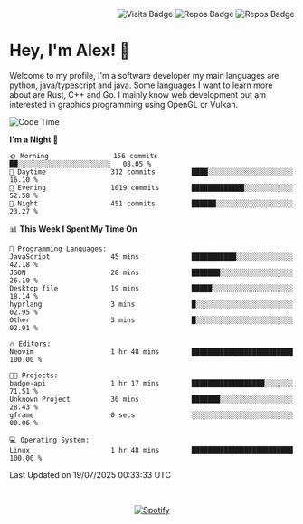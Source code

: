<p align="right">
  <img src="https://github-badges-api-l4jk.vercel.app/api/visits/Alextibtab/Alextibtab" alt="Visits Badge">
  <img src="https://img.shields.io/badge/dynamic/json?url=https%3A%2F%2Fapi.github.com%2Fusers%2FAlextibtab&query=%24.public_repos&label=Repos" alt="Repos Badge">
  <img src="https://github-badges-api-l4jk.vercel.app/api/years/Alextibtab" alt="Repos Badge">
</p>

<h1 align="left">Hey, I'm Alex! 💽 </h1>

Welcome to my profile, I'm a software developer my main languages are python, java/typescript and java. Some languages I want to learn more about are Rust, C++ and Go. I mainly know web development but am interested in graphics programming using OpenGL or Vulkan.

<!--START_SECTION:waka-->
![Code Time](http://img.shields.io/badge/Code%20Time-169%20hrs%2029%20mins-blue)

**I'm a Night 🦉** 

```text
🌞 Morning                156 commits         ██░░░░░░░░░░░░░░░░░░░░░░░   08.05 % 
🌆 Daytime                312 commits         ████░░░░░░░░░░░░░░░░░░░░░   16.10 % 
🌃 Evening                1019 commits        █████████████░░░░░░░░░░░░   52.58 % 
🌙 Night                  451 commits         ██████░░░░░░░░░░░░░░░░░░░   23.27 % 
```


📊 **This Week I Spent My Time On** 

```text
💬 Programming Languages: 
JavaScript               45 mins             ███████████░░░░░░░░░░░░░░   42.18 % 
JSON                     28 mins             ███████░░░░░░░░░░░░░░░░░░   26.10 % 
Desktop file             19 mins             █████░░░░░░░░░░░░░░░░░░░░   18.14 % 
hyprlang                 3 mins              █░░░░░░░░░░░░░░░░░░░░░░░░   02.95 % 
Other                    3 mins              █░░░░░░░░░░░░░░░░░░░░░░░░   02.91 % 

🔥 Editors: 
Neovim                   1 hr 48 mins        █████████████████████████   100.00 % 

🐱‍💻 Projects: 
badge-api                1 hr 17 mins        ██████████████████░░░░░░░   71.51 % 
Unknown Project          30 mins             ███████░░░░░░░░░░░░░░░░░░   28.43 % 
gframe                   0 secs              ░░░░░░░░░░░░░░░░░░░░░░░░░   00.06 % 

💻 Operating System: 
Linux                    1 hr 48 mins        █████████████████████████   100.00 % 
```


 Last Updated on 19/07/2025 00:33:33 UTC
<!--END_SECTION:waka-->
&nbsp;<div align="center">
  [![Spotify](https://spotify-now-playing-wine-six.vercel.app/api/spotify?border_color=ffffff)](https://open.spotify.com/user/pmo1v2ejnt42kgp5jar5drtag)
</div>

